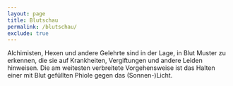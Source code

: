 ```yaml
---
layout: page
title: Blutschau
permalink: /blutschau/
exclude: true
---
```


Alchimisten, Hexen und andere Gelehrte sind in der Lage, in Blut Muster zu erkennen, die sie auf Krankheiten, Vergiftungen und andere Leiden hinweisen. Die am weitesten verbreitete Vorgehensweise ist das Halten einer mit Blut gefüllten Phiole gegen das (Sonnen-)Licht.
